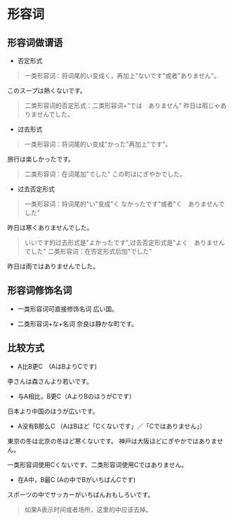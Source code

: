 # 形容词

## 形容词做谓语

* 否定形式

> 一类形容词：将词尾的い变成く，再加上"ないです"或者"ありません"。

このスープは熱くないです。

> 二类形容词的否定形式：二类形容词+"では　ありません"
昨日は暇じゃありませんでした。

* 过去形式

> 一类形容词：将词尾的い变成"かった"再加上"です"。

旅行は楽しかったです。

> 二类形容词：在词尾加"でした"
この町はにぎやかでした。

* 过去否定形式

> 一类形容词：将词尾的"い"变成"く なかったです"或者"く　ありませんでした"

昨日は寒くありませんでした。

> いいです的过去形式是"よかったです",过去否定形式是"よく　ありませんでした"
> 二类形容词：在否定形式后加"でした"

昨日は雨ではありませんでした。

## 形容词修饰名词

* 一类形容词可直接修饰名词
広い国。

* 二类形容词+な+名词
奈良は静かな町です。

## 比较方式

* A比B更C　(AはBよりCです)

李さんは森さんより若いです。

* 与A相比，B更C（AよりBのほうがCです）

日本より中国のほうが広いです。

* A没有B那么C （AはBほど「Cくないです」／「Cではありません」）

東京の冬は北京の冬ほど寒くないです。
神戸は大阪ほどにぎやかではありません。

一类形容词使用Cくないです、二类形容词使用Cではありません。

* 在A中，B最C (Aの中でBがいちばんCです)

スポーツの中でサッカーがいちばんおもしろいです。

> 如果A表示时间或者场所，这里的中应该去掉。

